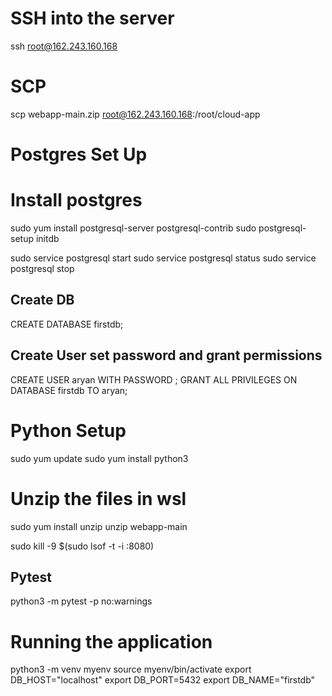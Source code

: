 # SSH into the server
ssh root@162.243.160.168

# SCP
scp webapp-main.zip root@162.243.160.168:/root/cloud-app

# Postgres Set Up
# Install postgres
sudo yum install postgresql-server postgresql-contrib
sudo postgresql-setup initdb

sudo service postgresql start
sudo service postgresql status
sudo service postgresql stop



## Create DB
CREATE DATABASE firstdb;

## Create User set password and grant permissions
CREATE USER aryan WITH PASSWORD ;
GRANT ALL PRIVILEGES ON DATABASE firstdb TO aryan;

# Python Setup
sudo yum update
sudo yum install python3

<!-- sudo yum install python3-pip -->

# Unzip the files in wsl
sudo yum install unzip
unzip webapp-main

sudo kill -9 $(sudo lsof -t -i :8080)


## Pytest 
python3 -m pytest -p no:warnings
# Running the application
python3 -m venv myenv
source myenv/bin/activate
export DB_HOST="localhost"
export DB_PORT=5432
export DB_NAME="firstdb"


